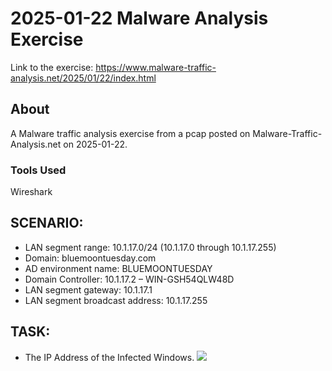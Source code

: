 # 2025-01-22 Malware Analysis Exercise
Link to the exercise: https://www.malware-traffic-analysis.net/2025/01/22/index.html

## About
A Malware traffic analysis exercise from a pcap posted on Malware-Traffic-Analysis.net on 2025-01-22.

### Tools Used
Wireshark

## SCENARIO:
* LAN segment range: 10.1.17.0/24 (10.1.17.0 through 10.1.17.255)
* Domain: bluemoontuesday.com
* AD environment name: BLUEMOONTUESDAY
* Domain Controller: 10.1.17.2 – WIN-GSH54QLW48D
* LAN segment gateway: 10.1.17.1
* LAN segment broadcast address: 10.1.17.255

## TASK:
 * The IP Address of the Infected Windows.
![](img/05.png)
